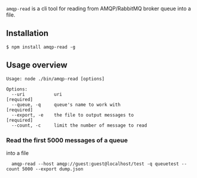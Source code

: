 `amqp-read` is a cli tool for reading from AMQP/RabbitMQ broker queue into a file.

## Installation

    $ npm install amqp-read -g

## Usage overview

```
Usage: node ./bin/amqp-read [options]

Options:
  --uri           uri                                                                          [required]
  --queue, -q     queue's name to work with                                                    [required]
  --export, -e    the file to output messages to                                               [required]
  --count, -c     limit the number of message to read
```

### Read the first 5000 messages of a queue
into a file
```
  amqp-read --host amqp://guest:guest@localhost/test -q queuetest --count 5000 --export dump.json
```
